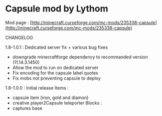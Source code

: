 # Capsule mod by Lythom #
Mod page : [http://minecraft.curseforge.com/mc-mods/235338-capsule](http://minecraft.curseforge.com/mc-mods/235338-capsule)

CHANGELOG

1.8-1.0.1 : Dedicated server fix + various bug fixes
- downgrade minecraftforge dependency to recommanded version (11.14.3.1450)
- Allow the mod to run on dedicated server
- Fix encoding for the capsule label quotes
- Fix mobs not preventing capsule to deploy

1.8-1.0.0 : Initial release
Items :
- capsule item (iron, gold and diamon)
- creative player2Capsule teleporter
Blocks :
- captures base